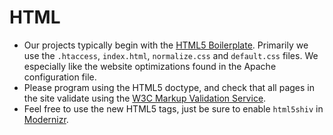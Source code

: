 HTML
====

- Our projects typically begin with the [HTML5 Boilerplate](http://html5boilerplate.com/). Primarily we use the `.htaccess`, `index.html`, `normalize.css` and `default.css` files. We especially like the website optimizations found in the Apache configuration file.
- Please program using the HTML5 doctype, and check that all pages in the site validate using the [W3C Markup Validation Service](http://validator.w3.org/).
- Feel free to use the new HTML5 tags, just be sure to enable `html5shiv` in [Modernizr](http://modernizr.com/).